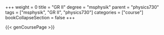 +++
weight = 0
title = "GR II"
degree = "msphysik"
parent = "physics730"
tags = ["msphysik", "GR II", "physics730"]
categories = ["course"]
bookCollapseSection = false
+++

{{< genCoursePage >}}
